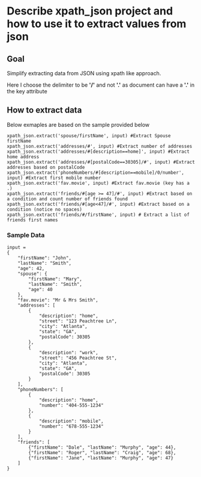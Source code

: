 # Describe xpath_json project and how to use it to extract values from json
## Goal
Simplify extracting data from JSON using xpath like approach.

Here I choose the delimiter to be **'/'** and not **'.'** as document can have a **'.'** in the key attribute 
## How to extract data
Below exmaples are based on the sample provided below

```
xpath_json.extract('spouse/firstName', input) #Extract Spouse firstName
xpath_json.extract('addresses/#', input) #Extract number of addresses
xpath_json.extract('addresses/#[description==home]', input) #Extract home address
xpath_json.extract('addresses/#[postalCode==30305]/#', input) #Extract addresses based on postalCode
xpath_json.extract('phoneNumbers/#[description==mobile]/0/number', input) #Extract first mobile number
xpath_json.extract('fav.movie', input) #Extract fav.movie (key has a .)
xpath_json.extract('friends/#[age >= 47]/#', input) #Extract based on a condition and count number of friends found
xpath_json.extract('friends/#[age<47]/#', input) #Extract based on a condition (notice no spaces)
xpath_json.extract('friends/#/firstName', input) # Extract a list of friends first names
```
### Sample Data
```
input = 
{
    "firstName": "John",
    "lastName": "Smith",
    "age": 42,
    "spouse": {
        "firstName": "Mary",
        "lastName": "Smith",
        "age": 40
    },
    "fav.movie": "Mr & Mrs Smith",
    "addresses": [
        {
            "description": "home",
            "street": "123 Peachtree Ln",
            "city": "Atlanta",
            "state": "GA",
            "postalCode": 30305
        },
        {
            "description": "work",
            "street": "456 Peachtree St",
            "city": "Atlanta",
            "state": "GA",
            "postalCode": 30305
        }
    ],
    "phoneNumbers": [
        {
            "description": "home",
            "number": "404-555-1234"
        },
        {
            "description": "mobile",
            "number": "678-555-1234"
        }
    ],
    "friends": [
        {"firstName": "Dale", "lastName": "Murphy", "age": 44},
        {"firstName": "Roger", "lastName": "Craig", "age": 68},
        {"firstName": "Jane", "lastName": "Murphy", "age": 47}
    ]
}
```